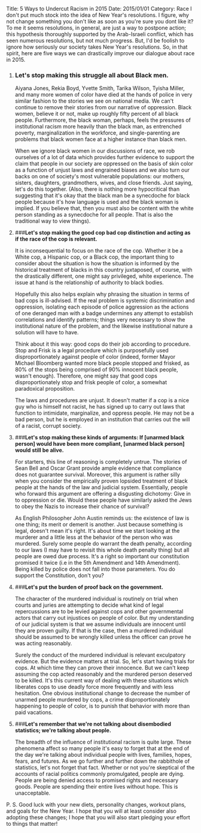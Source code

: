 Title: 5 Ways to Undercut Racism in 2015
Date:  2015/01/01
Category: Race
I don't put much stock into the idea of New Year's resolutions. I figure, why not change something you don't like as soon as you're sure you dont like it? To me it seems resolutions, in general, are just a way to postpone action; this hypothesis thoroughly supported by the Arab-Israeli conflict, which has seen numerous resolutions, but not much progress. But, I'd be foolish to ignore how seriously our society takes New Year's resolutions. So, in that spirit, here are five ways we can drastically improve our dialogue about race in 2015.</p>

1.  ### **Let's stop making this struggle all about Black men.**

    Aiyana Jones, Rekia Boyd, Yvette Smith, Tarika Wilson, Tyisha Miller, and many more women of color have died at the hands of police in very similar fashion to the stories we see on national media. We can't continue to remove their stories from our narrative of oppression. Black women, believe it or not, make up roughly fifty percent of all black people. Furthermore, the black woman, perhaps, feels the pressures of institutional racism more heavily than the black man, as entrenched poverty, marginalization in the workforce, and single-parenting are problems that black women face at a higher instance than black men. 
    
    When we ignore black women in our discussions of race, we rob ourselves of a lot of data which provides further evidence to support the claim that people in our society are oppressed on the basis of skin color as a function of unjust laws and engrained biases and we also turn our backs on one of society's most vulnerable populations: our mothers, sisters, daughters, grandmothers, wives, and close friends. Just saying, let's do this together. (Also, there is nothing more hypocritical than suggesting that it's okay that the black man be a synecdoche for black people because it's how language is used and the black woman is implied. If you believe that, then you must also be content with the white person standing as a synecdoche for all people. That is also the traditional way to view things).

2.  ###**Let's stop making the good cop bad cop distinction and acting as if the race of the cop is relevant.**

    It is inconsequential to focus on the race of the cop. Whether it be a White cop, a Hispanic cop, or a Black cop, the important thing to consider about the situation is how the situation is informed by the historical treatment of blacks in this country juxtaposed, of course, with the drastically different, one might say privileged, white experience. The issue at hand is the relationship of authority to black bodies.
   
    Hopefully this also helps explain why phrasing the situation in terms of bad cops is ill-advised. If the real problem is systemic discrimination and oppression, isolating each episode of police aggression as the actions of one deranged man with a badge undermines any attempt to establish correlations and identify patterns; things very necessary to show the institutional nature of the problem, and the likewise institutional nature a solution will have to have.
   
    Think about it this way: good cops do their job according to procedure. Stop and Frisk is a legal procedure which is purposefully used disproportionately against people of color (indeed, former Mayor Michael Bloomberg wanted more black people stopped and frisked, as 80% of the stops being comprised of 90% innocent black people, wasn't enough). Therefore, one might say that good cops disproportionately stop and frisk people of color, a somewhat paradoxical proposition.
    
    The laws and procedures are unjust. It doesn't matter if a cop is a nice guy who is himself not racist, he has signed up to carry out laws that function to intimidate, marginalize, and oppress people. He may not be a bad person, but he is employed in an institution that carries out the will of a racist, corrupt society.

3.  ###**Let's stop making these kinds of arguments: If [unarmed black person] would have been more compliant, [unarmed black person] would still be alive.**

    For starters, this line of reasoning is completely untrue. The stories of Sean Bell and Oscar Grant provide ample evidence that compliance does not guarantee survival. Moreover, this argument is rather silly when you consider the empirically proven lopsided treatment of black people at the hands of the law and judicial system. Essentially, people who forward this argument are offering a disgusting dichotomy: Give in to oppression or die. Would these people have similarly asked the Jews to obey the Nazis to increase their chance of survival? 	
    
    As English Philosopher John Austin reminds us: the existence of law is one thing; its merit or demerit is another. Just because something is legal, doesn't mean it's right. It's about time we start looking at the murderer and a little less at the behavior of the person who was murdered. Surely some people do warrant the death penalty, according to our laws (I may have to revisit this whole death penalty thing) but all people are owed due process. It's a right so important our constitution promised it twice (i.e in the 5th Amendment and 14th Amendment). Being killed by police does not fall into those parameters. You do support the Constitution, don't you?

4.  ###**Let's put the burden of proof back on the government.**

    The character of the murdered individual is routinely on trial when courts and juries are attempting to decide what kind of legal repercussions are to be levied against cops and other governmental actors that carry out injustices on people of color. But my understanding of our judicial system is that we assume individuals are innocent until they are proven guilty. If that is the case, then a murdered individual should be assumed to be wrongly killed unless the officer can prove he was acting reasonably. 
    
    Surely the conduct of the murdered individual is relevant exculpatory evidence. But the evidence matters at trial. So, let's start having trials for cops. At which time they can prove their innocence. But we can't keep assuming the cop acted reasonably and the murdered person deserved to be killed. It's this current way of dealing with these situations which liberates cops to use deadly force more frequently and with less hesitation. One obvious institutional change to decrease the number of unarmed people murdered by cops, a crime disproportionately happening to people of color, is to punish that behavior with more than paid vacations.

5.  ###**Let's remember that we're not talking about disembodied statistics; we're talking about people.**

    The breadth of the influence of institutional racism is quite large. These phenomena affect so many people it's easy to forget that at the end of the day we're talking about individual people with lives, families, hopes, fears, and futures. As we go further and further down the rabbithole of statistics, let's not forget that fact. Whether or not you're skeptical of the accounts of racial politics commonly promulgated, people are dying. People are being denied access to promised rights and necessary goods. People are spending their entire lives without hope. This is unacceptable.

P. S. Good luck with your new diets, personality changes, workout plans, and goals for the New Year. I hope that you will at least consider also adopting these changes; I hope that you will also start pledging your effort to things that matter!
